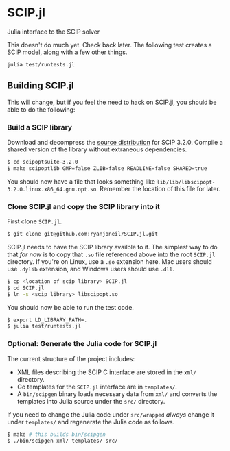 SCIP.jl
=======

Julia interface to the SCIP solver

This doesn't do much yet. Check back later. The following test creates a SCIP
model, along with a few other things.

```
julia test/runtests.jl
```

Building SCIP.jl
----------------

This will change, but if you feel the need to hack on SCIP.jl, you should be able to do the following:

### Build a SCIP library

Download and decompress the [source distribution](http://scip.zib.de/#download) for SCIP 3.2.0. Compile a shared version of the library without extraneous dependencies.

```bash
$ cd scipoptsuite-3.2.0
$ make scipoptlib GMP=false ZLIB=false READLINE=false SHARED=true
```

You should now have a file that looks something like `lib/lib/libscipopt-3.2.0.linux.x86_64.gnu.opt.so`. Remember the location of this file for later.

### Clone SCIP.jl and copy the SCIP library into it

First clone `SCIP.jl`.

```bash
$ git clone git@github.com:ryanjoneil/SCIP.jl.git
```

SCIP.jl needs to have the SCIP library availble to it. The simplest way to do that *for now* is to copy that `.so` file referenced above into the root `SCIP.jl` directory. If you're on Linux, use a `.so` extension here. Mac users should use `.dylib` extension, and Windows users should use `.dll`.

```bash
$ cp <location of scip library> SCIP.jl
$ cd SCIP.jl
$ ln -s <scip library> libscipopt.so
```

You should now be able to run the test code.

```bash
$ export LD_LIBRARY_PATH=.
$ julia test/runtests.jl
```

### Optional: Generate the Julia code for SCIP.jl

The current structure of the project includes:

* XML files describing the SCIP C interface are stored in the `xml/` directory.
* Go templates for the `SCIP.jl` interface are in `templates/`.
* A `bin/scipgen` binary loads necessary data from `xml/` and converts the templates into Julia source under the `src/` directory.

If you need to change the Julia code under `src/wrapped` *always* change it under `templates/` and regenerate the Julia code as follows.

```bash
$ make # this builds bin/scipgen
$ ./bin/scipgen xml/ templates/ src/
```
